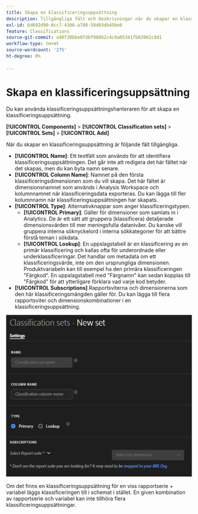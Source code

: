 ```yaml
---
title: Skapa en klassificeringsuppsättning
description: Tillgängliga fält och beskrivningar när du skapar en klassificeringsuppsättning.
exl-id: 6d692d90-8cc7-4306-a780-58d03db45be8
feature: Classifications
source-git-commit: a40f30bbe8fdbf98862c4c9a05341fb63962cdd1
workflow-type: tm+mt
source-wordcount: '275'
ht-degree: 0%

---
```


# Skapa en klassificeringsuppsättning

Du kan använda klassificeringsuppsättningshanteraren för att skapa en klassificeringsuppsättning.

**[!UICONTROL Components]** > **[!UICONTROL Classification sets]** > **[!UICONTROL Sets]** > **[!UICONTROL Add]**

När du skapar en klassificeringsuppsättning är följande fält tillgängliga.

* **[!UICONTROL Name]**: Ett textfält som används för att identifiera klassificeringsuppsättningen. Det går inte att redigera det här fältet när det skapas, men du kan byta namn senare.
* **[!UICONTROL Column Name]**: Namnet på den första klassificeringsdimensionen som du vill skapa. Det här fältet är dimensionsnamnet som används i Analysis Workspace och kolumnnamnet när klassificeringsdata exporteras. Du kan lägga till fler kolumnnamn när klassificeringsuppsättningen har skapats.
* **[!UICONTROL Type]**: Alternativknappar som anger klassificeringstypen.
   * **[!UICONTROL Primary]**: Gäller för dimensioner som samlats in i Analytics. De är ett sätt att gruppera (klassificera) detaljerade dimensionsvärden till mer meningsfulla datanivåer. Du kanske vill gruppera interna söknyckelord i interna sökkategorier för att bättre förstå teman i sökdata.
   * **[!UICONTROL Lookup]**: En uppslagstabell är en klassificering av en primär klassificering och kallas ofta för underordnade eller underklassificeringar. Det handlar om metadata om ett klassificeringsvärde, inte om den ursprungliga dimensionen. Produktvariabeln kan till exempel ha den primära klassificeringen &quot;Färgkod&quot;. En uppslagstabell med &quot;Färgnamn&quot; kan sedan kopplas till &quot;Färgkod&quot; för att ytterligare förklara vad varje kod betyder.
* **[!UICONTROL Subscriptions]** Rapportsviterna och dimensionerna som den här klassificeringsmängden gäller för. Du kan lägga till flera rapportsviter och dimensionskombinationer i en klassificeringsuppsättning.

![Skapa en klassificeringsuppsättning](../../assets/classification-set-create.png)

Om det finns en klassificeringsuppsättning för en viss rapportserie + variabel läggs klassificeringen till i schemat i stället. En given kombination av rapportserie och variabel kan inte tillhöra flera klassificeringsuppsättningar.
